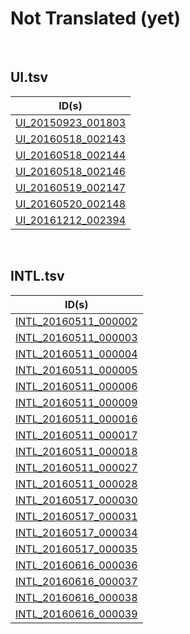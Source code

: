 # Not Translated (yet)
<br>

## UI.tsv
|ID(s)|
|:---:|
|[UI_20150923_001803](https://github.com/alyyasser/EnglishTranslation/blob/NgekNgok-ID-to-EN/ID-EN/English/UI.tsv#L1803)|
|[UI_20160518_002143](https://github.com/alyyasser/EnglishTranslation/blob/NgekNgok-ID-to-EN/ID-EN/English/UI.tsv#L2143)|
|[UI_20160518_002144](https://github.com/alyyasser/EnglishTranslation/blob/NgekNgok-ID-to-EN/ID-EN/English/UI.tsv#L2144)|
|[UI_20160518_002146](https://github.com/alyyasser/EnglishTranslation/blob/NgekNgok-ID-to-EN/ID-EN/English/UI.tsv#L2146)|
|[UI_20160519_002147](https://github.com/alyyasser/EnglishTranslation/blob/NgekNgok-ID-to-EN/ID-EN/English/UI.tsv#L2147)|
|[UI_20160520_002148](https://github.com/alyyasser/EnglishTranslation/blob/NgekNgok-ID-to-EN/ID-EN/English/UI.tsv#L2148)|
|[UI_20161212_002394](https://github.com/alyyasser/EnglishTranslation/blob/NgekNgok-ID-to-EN/ID-EN/English/UI.tsv#L2394)|
<br>

## INTL.tsv
|ID(s)|
|:---:|
|[INTL_20160511_000002](https://github.com/alyyasser/EnglishTranslation/blob/NgekNgok-ID-to-EN/ID-EN/English/INTL.tsv#L2)|
|[INTL_20160511_000003](https://github.com/alyyasser/EnglishTranslation/blob/NgekNgok-ID-to-EN/ID-EN/English/INTL.tsv#L3)|
|[INTL_20160511_000004](https://github.com/alyyasser/EnglishTranslation/blob/NgekNgok-ID-to-EN/ID-EN/English/INTL.tsv#L4)|
|[INTL_20160511_000005](https://github.com/alyyasser/EnglishTranslation/blob/NgekNgok-ID-to-EN/ID-EN/English/INTL.tsv#L5)|
|[INTL_20160511_000006](https://github.com/alyyasser/EnglishTranslation/blob/NgekNgok-ID-to-EN/ID-EN/English/INTL.tsv#L6)|
|[INTL_20160511_000009](https://github.com/alyyasser/EnglishTranslation/blob/NgekNgok-ID-to-EN/ID-EN/English/INTL.tsv#L9)|
|[INTL_20160511_000016](https://github.com/alyyasser/EnglishTranslation/blob/NgekNgok-ID-to-EN/ID-EN/English/INTL.tsv#L16)|
|[INTL_20160511_000017](https://github.com/alyyasser/EnglishTranslation/blob/NgekNgok-ID-to-EN/ID-EN/English/INTL.tsv#L17)|
|[INTL_20160511_000018](https://github.com/alyyasser/EnglishTranslation/blob/NgekNgok-ID-to-EN/ID-EN/English/INTL.tsv#L18)|
|[INTL_20160511_000027](https://github.com/alyyasser/EnglishTranslation/blob/NgekNgok-ID-to-EN/ID-EN/English/INTL.tsv#L27)|
|[INTL_20160511_000028](https://github.com/alyyasser/EnglishTranslation/blob/NgekNgok-ID-to-EN/ID-EN/English/INTL.tsv#L28)|
|[INTL_20160517_000030](https://github.com/alyyasser/EnglishTranslation/blob/NgekNgok-ID-to-EN/ID-EN/English/INTL.tsv#L30)|
|[INTL_20160517_000031](https://github.com/alyyasser/EnglishTranslation/blob/NgekNgok-ID-to-EN/ID-EN/English/INTL.tsv#L31)|
|[INTL_20160517_000034](https://github.com/alyyasser/EnglishTranslation/blob/NgekNgok-ID-to-EN/ID-EN/English/INTL.tsv#L34)|
|[INTL_20160517_000035](https://github.com/alyyasser/EnglishTranslation/blob/NgekNgok-ID-to-EN/ID-EN/English/INTL.tsv#L35)|
|[INTL_20160616_000036](https://github.com/alyyasser/EnglishTranslation/blob/NgekNgok-ID-to-EN/ID-EN/English/INTL.tsv#L36)|
|[INTL_20160616_000037](https://github.com/alyyasser/EnglishTranslation/blob/NgekNgok-ID-to-EN/ID-EN/English/INTL.tsv#L37)|
|[INTL_20160616_000038](https://github.com/alyyasser/EnglishTranslation/blob/NgekNgok-ID-to-EN/ID-EN/English/INTL.tsv#L38)|
|[INTL_20160616_000039](https://github.com/alyyasser/EnglishTranslation/blob/NgekNgok-ID-to-EN/ID-EN/English/INTL.tsv#L39)|
<br>
